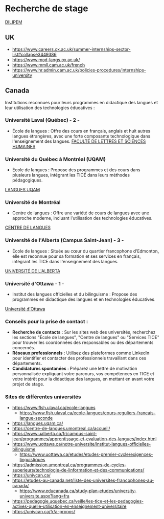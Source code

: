 # Recherche de stage

[DILIPEM](https://formations.univ-grenoble-alpes.fr/fr/catalogue-2021/master-XB/master-didactique-des-langues-IBC8AWN0/parcours-didactique-des-langues-et-ingenierie-pedagogique-numerique-IBC8IPVM.html)

## UK
- https://www.careers.ox.ac.uk/summer-internships-sector-list#collapse3449386
- https://www.mod-langs.ox.ac.uk/
- https://www.mmll.cam.ac.uk/french
- https://www.hr.admin.cam.ac.uk/policies-procedures/internships-university

## Canada


Institutions reconnues pour leurs programmes en didactique des langues et leur utilisation des technologies éducatives :

### Université Laval (Québec) - 2 -

- École de langues : Offre des cours en français, anglais et huit autres langues étrangères, avec une forte composante technologique dans l'enseignement des langues. 
  [FACULTÉ DE LETTRES ET SCIENCES HUMAINES](https://www.flsh.ulaval.ca/ecole-langues)


### Université du Québec à Montréal (UQAM)

- École de langues : Propose des programmes et des cours dans plusieurs langues, intégrant les TICE dans leurs méthodes pédagogiques. 

[LANGUES UQAM](https://langues.uqam.ca/)

### Université de Montréal

- Centre de langues : Offre une variété de cours de langues avec une approche moderne, incluant l'utilisation des technologies éducatives. 

[CENTRE DE LANGUES](https://centre-de-langues.umontreal.ca/accueil/)

### Université de l'Alberta (Campus Saint-Jean) - 3 -

- École de langues : Située au cœur du quartier francophone d'Edmonton, elle est reconnue pour sa formation et ses services en français, intégrant les TICE dans l'enseignement des langues. 

[UNIVERSITÉ DE L'ALBERTA](https://www.ualberta.ca/fr/campus-saint-jean/programmes/apprentissage-et-evaluation-des-langues/index.html)

### Université d'Ottawa - 1 -

- Institut des langues officielles et du bilinguisme : Propose des programmes en didactique des langues et en technologies éducatives.

[Université d'Ottawa](https://www.uottawa.ca/notre-universite/institut-langues-officielles-bilinguisme)

### Conseils pour la prise de contact :

- **Recherche de contacts** : Sur les sites web des universités, recherchez les sections "École de langues", "Centre de langues" ou "Services TICE" pour trouver les coordonnées des responsables ou des départements concernés.
- **Réseaux professionnels** : Utilisez des plateformes comme LinkedIn pour identifier et contacter des professionnels travaillant dans ces départements.
- **Candidatures spontanées** : Préparez une lettre de motivation personnalisée expliquant votre parcours, vos compétences en TICE et votre intérêt pour la didactique des langues, en mettant en avant votre projet de stage.

### Sites de différentes universités
- https://www.flsh.ulaval.ca/ecole-langues
  - https://www.flsh.ulaval.ca/ecole-langues/cours-reguliers-francais-langue-seconde
- https://langues.uqam.ca/
- https://centre-de-langues.umontreal.ca/accueil/
- https://www.ualberta.ca/fr/campus-saint-jean/programmes/apprentissage-et-evaluation-des-langues/index.html
- https://www.uottawa.ca/notre-universite/institut-langues-officielles-bilinguisme
  - https://www.uottawa.ca/etudes/etudes-premier-cycle/exigences-linguistiques
- https://admission.umontreal.ca/programmes-de-cycles-superieurs/technologie-de-linformation-et-des-communications/
- https://univcan.ca/
- https://etudes-au-canada.net/liste-des-universites-francophones-au-canada/
  - https://www.educanada.ca/study-plan-etudes/university-universite.aspx?lang=fra
- https://pedagogie.uquebec.ca/veille/les-tice-et-les-pedagogies-actives-quelle-utilisation-en-enseignement-universitaire
- https://univcan.ca/fr/a-propos/

